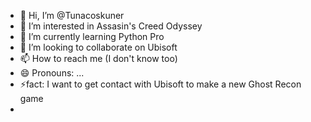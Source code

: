 - 👋 Hi, I’m @Tunacoskuner
- 👀 I’m interested in Assasin's Creed Odyssey
- 🌱 I’m currently learning Python Pro
- 💞️ I’m looking to collaborate on Ubisoft
- 📫 How to reach me (I don't know too)
- 😄 Pronouns: ...
- ⚡fact: I want to get contact with Ubisoft to make a new Ghost Recon game
- 

<!---
Tunacoskuner/Tunacoskuner is a ✨ special ✨ repository because its `README.md` (this file) appears on your GitHub profile.
You can click the Preview link to take a look at your changes.
--->
